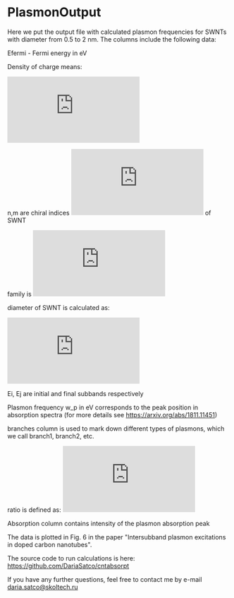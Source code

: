 # PlasmonOutput

Here we put the output file with calculated plasmon frequencies for SWNTs with diameter from 0.5 to 2 nm. 
The columns include the following data:

Efermi - Fermi energy in eV

Density of charge means:

![](https://latex.codecogs.com/gif.latex?%5Crho%28E%29%20%3D%20%5Cint_%7B-%5Cinfty%7D%5E%5Cinfty%20DOS%28E%29%20f%20%28E%29%20dE)

n,m are chiral indices ![](https://latex.codecogs.com/gif.latex?%28n%2Cm%29) of SWNT

family is ![](https://latex.codecogs.com/gif.latex?2n&plus;m)

diameter of SWNT is calculated as:

![](https://latex.codecogs.com/gif.latex?d_t%20%3D%20%5Cfrac%7B0.249%20%5Csqrt%7Bn%5E2&plus;m%5E2&plus;nm%7D%7D%7B%5Cpi%7D%20%5Cquad%20%5Ctext%7Bnm%7D)

Ei, Ej are initial and final subbands respectively

Plasmon frequency w_p in eV corresponds to the peak position in absorption spectra (for more details see https://arxiv.org/abs/1811.11451)

branches column is used to mark down different types of plasmons, which we call branch1, branch2, etc.

ratio is defined as: ![](https://latex.codecogs.com/gif.latex?%5Cfrac%7B%20A%28%20%5Comega_%7B%20P_%7Bij%7D%20%7D%20%29%20%7D%7B%5Cmax_%7Bij%7D%20A%28%20%5Comega_%7B%20P_%7Bij%7D%20%7D%20%29%20%7D)

Absorption column contains intensity of the plasmon absorption peak

The data is plotted in Fig. 6 in the paper "Intersubband plasmon excitations in doped carbon nanotubes".

The source code to run calculations is here: https://github.com/DariaSatco/cntabsorpt

If you have any further questions, feel free to contact me by e-mail daria.satco@skoltech.ru
